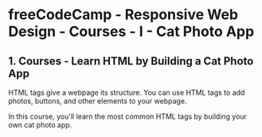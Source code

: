 # freeCodeCamp - Responsive Web Design - Courses - I - Cat Photo App


## 1. Courses - Learn HTML by Building a Cat Photo App

HTML tags give a webpage its structure. You can use HTML tags to add photos, buttons, and other elements to your webpage.

In this course, you'll learn the most common HTML tags by building your own cat photo app.

